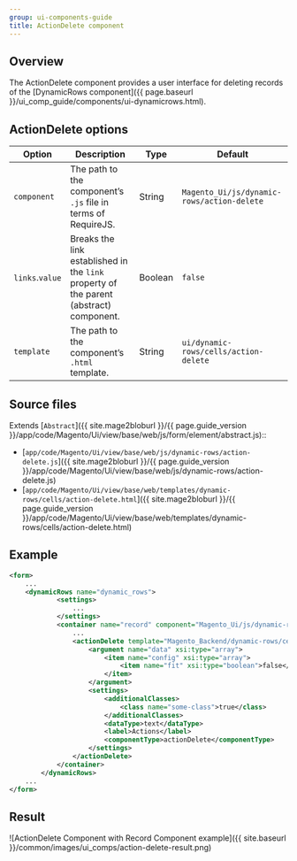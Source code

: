 ```yaml
---
group: ui-components-guide
title: ActionDelete component
---
```


## Overview

The ActionDelete component provides a user interface for deleting records of the [DynamicRows component]({{ page.baseurl }}/ui_comp_guide/components/ui-dynamicrows.html).

## ActionDelete options

|Option|Description|Type|Default|
|--- |--- |--- |--- |
|`component`|The path to the component’s `.js` file in terms of RequireJS.|String|`Magento_Ui/js/dynamic-rows/action-delete`|
|`links`.`value`|Breaks the link established in the `link` property of the parent (abstract) component.|Boolean|`false`|
|`template`|The path to the component’s `.html` template.|String|`ui/dynamic-rows/cells/action-delete`|

## Source files

Extends [`Abstract`]({{ site.mage2bloburl }}/{{ page.guide_version }}/app/code/Magento/Ui/view/base/web/js/form/element/abstract.js)::

-  [`app/code/Magento/Ui/view/base/web/js/dynamic-rows/action-delete.js`]({{ site.mage2bloburl }}/{{ page.guide_version }}/app/code/Magento/Ui/view/base/web/js/dynamic-rows/action-delete.js)
-  [`app/code/Magento/Ui/view/base/web/templates/dynamic-rows/cells/action-delete.html`]({{ site.mage2bloburl }}/{{ page.guide_version }}/app/code/Magento/Ui/view/base/web/templates/dynamic-rows/cells/action-delete.html)

## Example

```xml
<form>
    ...
    <dynamicRows name="dynamic_rows">
            <settings>
                ...
            </settings>
            <container name="record" component="Magento_Ui/js/dynamic-rows/record">
                ...
                <actionDelete template="Magento_Backend/dynamic-rows/cells/action-delete">
                    <argument name="data" xsi:type="array">
                        <item name="config" xsi:type="array">
                            <item name="fit" xsi:type="boolean">false</item>
                        </item>
                    </argument>
                    <settings>
                        <additionalClasses>
                            <class name="some-class">true</class>
                        </additionalClasses>
                        <dataType>text</dataType>
                        <label>Actions</label>
                        <componentType>actionDelete</componentType>
                    </settings>
                </actionDelete>
            </container>
        </dynamicRows>
    ...
</form>
```

## Result

![ActionDelete Component with Record Component example]({{ site.baseurl }}/common/images/ui_comps/action-delete-result.png)
